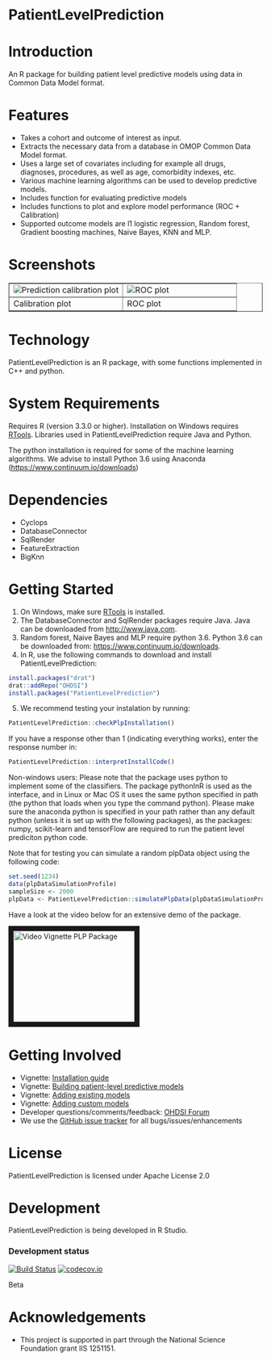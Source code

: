 PatientLevelPrediction
======================

Introduction
============
An R package for building patient level predictive models using data in Common Data Model format.

Features
========
- Takes a cohort and outcome of interest as input.
- Extracts the necessary data from a database in OMOP Common Data Model format.
- Uses a large set of covariates including for example all drugs, diagnoses, procedures, as well as age, comorbidity indexes, etc.
- Various machine learning algorithms can be used to develop predictive models.
- Includes function for evaluating predictive models
- Includes functions to plot and explore model performance (ROC + Calibration)
- Supported outcome models are l1 logistic regression, Random forest, Gradient boosting machines, Naive Bayes, KNN and MLP.

Screenshots
===========
<table border = "">
<tr valign="top">
<td width = 50%>
  <img src="https://github.com/OHDSI/PatientLevelPrediction/blob/master/vignettes/sparseCalibration.png" alt="Prediction calibration plot" title="Prediction calibration plot" />
</td>
<td width = 50%>
 <img src="https://github.com/OHDSI/PatientLevelPrediction/blob/master/vignettes/sparseROC.png" alt="ROC plot" title="ROC plot" />
</td>
</tr><tr>
<td>Calibration plot</td><td>ROC plot</td>
</tr>
</table>

Technology
==========
PatientLevelPrediction is an R package, with some functions implemented in C++ and python.

System Requirements
===================
Requires R (version 3.3.0 or higher). Installation on Windows requires [RTools](http://cran.r-project.org/bin/windows/Rtools/). Libraries used in PatientLevelPrediction require Java and Python.

The python installation is required for some of the machine learning algorithms. We advise to
install Python 3.6 using Anaconda (https://www.continuum.io/downloads)

Dependencies
============
 * Cyclops
 * DatabaseConnector
 * SqlRender
 * FeatureExtraction
 * BigKnn

Getting Started
===============
1. On Windows, make sure [RTools](http://cran.r-project.org/bin/windows/Rtools/) is installed.
2. The DatabaseConnector and SqlRender packages require Java. Java can be downloaded from
<a href="http://www.java.com" target="_blank">http://www.java.com</a>.
3. Random forest, Naive Bayes and MLP require python 3.6.  Python 3.6 can be downloaded from: <a href="https://www.continuum.io/downloads" target="_blank">https://www.continuum.io/downloads</a>.
4. In R, use the following commands to download and install PatientLevelPrediction:

  ```r
  install.packages("drat")
  drat::addRepo("OHDSI")
  install.packages("PatientLevelPrediction")
  ```
5. We recommend testing your instalation by running:
  ```r
  PatientLevelPrediction::checkPlpInstallation()
  
  ```
  If you have a response other than 1 (indicating everything works), enter the response number in:
  ```r
  PatientLevelPrediction::interpretInstallCode()
  
  ```
Non-windows users: Please note that the package uses python to implement some of the classifiers.  The package pythonInR is used as the interface, and in Linux or Mac OS it uses the same python specified in path (the python that loads when you type the command python).  Please make sure the anaconda python is specified in your path rather than any default python (unless it is set up with the following packages), as the packages: numpy, scikit-learn and tensorFlow are required to run the patient level prediciton python code.  


Note that for testing you can simulate a random plpData object using the following code:

  ```r
  set.seed(1234)
  data(plpDataSimulationProfile)
  sampleSize <- 2000
  plpData <- PatientLevelPrediction::simulatePlpData(plpDataSimulationProfile, n = sampleSize)
  ```
  
Have a look at the video below for an extensive demo of the package.

<a href="http://www.youtube.com/watch?feature=player_embedded&v=BEukCbT8UoA
" target="_blank"><img src="http://img.youtube.com/vi/BEukCbT8UoA/0.jpg" 
alt="Video Vignette PLP Package" width="240" height="180" border="10" /></a>

Getting Involved
================
* Vignette: [Installation guide](https://github.com/OHDSI/PatientLevelPrediction/blob/master/inst/doc/InstallationGuide.pdf)
* Vignette: [Building patient-level predictive models](https://github.com/OHDSI/PatientLevelPrediction/blob/master/inst/doc/BuildingPredictiveModels.pdf)
* Vignette: [Adding existing models](https://github.com/OHDSI/PatientLevelPrediction/blob/master/inst/doc/AddingExistingModels.pdf)
* Vignette: [Adding custom models](https://github.com/OHDSI/PatientLevelPrediction/blob/master/inst/doc/CustomPredictionAlgorithms.pdf)
* Developer questions/comments/feedback: <a href="http://forumBuildingPredictiveModels.pdfs.ohdsi.org/c/developers">OHDSI Forum</a>
* We use the <a href="../../issues">GitHub issue tracker</a> for all bugs/issues/enhancements
 
License
=======
PatientLevelPrediction is licensed under Apache License 2.0

Development
===========
PatientLevelPrediction is being developed in R Studio.

### Development status
[![Build Status](https://travis-ci.org/OHDSI/PatientLevelPrediction.svg?branch=master)](https://travis-ci.org/OHDSI/PatientLevelPrediction)
[![codecov.io](https://codecov.io/github/OHDSI/PatientLevelPrediction/coverage.svg?branch=master)](https://codecov.io/github/OHDSI/PatientLevelPrediction?branch=master)

Beta

# Acknowledgements
- This project is supported in part through the National Science Foundation grant IIS 1251151.

